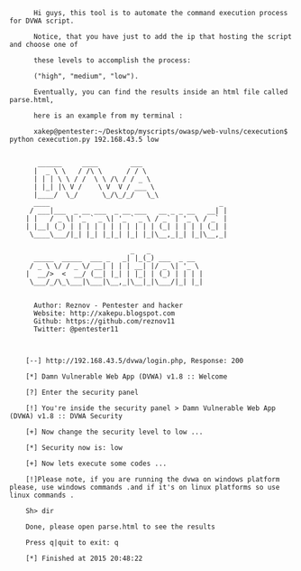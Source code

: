           
		  Hi guys, this tool is to automate the command execution process for DVWA script.

		  Notice, that you have just to add the ip that hosting the script and choose one of 

		  these levels to accomplish the process:

		  ("high", "medium", "low").

		  Eventually, you can find the results inside an html file called parse.html,

		  here is an example from my terminal :

          xakep@pentester:~/Desktop/myscripts/owasp/web-vulns/cexecution$ python cexecution.py 192.168.43.5 low
          

	       ______     ____        ___    
	      |  _ \ \   / /\ \      / / \   
	      | | | \ \ / /  \ \ /\ / / _ \  
	      | |_| |\ V /    \ V  V / ___ \ 
	      |____/  \_/      \_/\_/_/   \_\
		  ____                                          _ 
		 / ___|___  _ __ ___  _ __ ___   __ _ _ __   __| |
		| |   / _ \| '_ ` _ \| '_ ` _ \ / _` | '_ \ / _` |
		| |__| (_) | | | | | | | | | | | (_| | | | | (_| |
		 \____\___/|_| |_| |_|_| |_| |_|\__,_|_| |_|\__,_|
		                                                  
		                          _   _             
		  _____  _____  ___ _   _| |_(_) ___  _ __  
		 / _ \ \/ / _ \/ __| | | | __| |/ _ \| '_ \ 
		|  __/>  <  __/ (__| |_| | |_| | (_) | | | |
		 \___/_/\_\___|\___|\__,_|\__|_|\___/|_| |_|
                                            

		  Author: Reznov - Pentester and hacker
		  Website: http://xakepu.blogspot.com
		  Github: https://github.com/reznov11
		  Twitter: @pentester11

		  

		[--] http://192.168.43.5/dvwa/login.php, Response: 200

		[*] Damn Vulnerable Web App (DVWA) v1.8 :: Welcome

		[?] Enter the security panel

		[!] You're inside the security panel > Damn Vulnerable Web App (DVWA) v1.8 :: DVWA Security

		[+] Now change the security level to low ... 

		[*] Security now is: low

		[+] Now lets execute some codes ...

		[!]Please note, if you are running the dvwa on windows platform please, use windows commands .and if it's on linux platforms so use linux commands .

		Sh> dir

		Done, please open parse.html to see the results

		Press q|quit to exit: q

		[*] Finished at 2015 20:48:22

